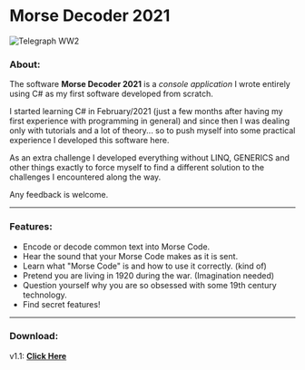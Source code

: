 # Morse Decoder 2021

![Telegraph WW2](https://i.imgur.com/IdUxUZX.jpg)

### About:

The software **Morse Decoder 2021** is a *console application* I wrote entirely using C# as my first software developed from scratch.

I started learning C# in February/2021 (just a few months after having my first experience with programming in general) and since then I was dealing only with tutorials and a lot of theory... so to push myself into some practical experience I developed this software here.

As an extra challenge I developed everything without LINQ, GENERICS and other things exactly to force myself to find a different solution to the challenges I encountered along the way.

Any feedback is welcome.

---

### Features:
* Encode or decode common text into Morse Code.
* Hear the sound that your Morse Code makes as it is sent.
* Learn what "Morse Code" is and how to use it correctly. (kind of)
* Pretend you are living in 1920 during the war. (Imagination needed)
* Question yourself why you are so obsessed with some 19th century technology.
* Find secret features!

---

### Download: 

v1.1: [**Click Here**](https://github.com/Jillsea/Morse-Decoder/releases/download/v1.1/Morse-Decoder-v1.1.zip)
